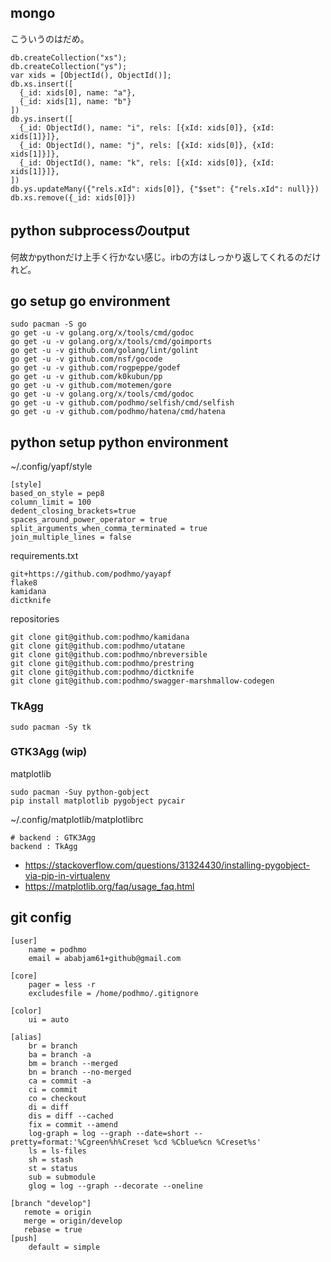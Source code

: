 ## mongo

こういうのはだめ。

```
db.createCollection("xs");
db.createCollection("ys");
var xids = [ObjectId(), ObjectId()];
db.xs.insert([
  {_id: xids[0], name: "a"},
  {_id: xids[1], name: "b"}
])
db.ys.insert([
  {_id: ObjectId(), name: "i", rels: [{xId: xids[0]}, {xId: xids[1]}]},
  {_id: ObjectId(), name: "j", rels: [{xId: xids[0]}, {xId: xids[1]}]},
  {_id: ObjectId(), name: "k", rels: [{xId: xids[0]}, {xId: xids[1]}]},
])
db.ys.updateMany({"rels.xId": xids[0]}, {"$set": {"rels.xId": null}})
db.xs.remove({_id: xids[0]})
```


## python subprocessのoutput

何故かpythonだけ上手く行かない感じ。irbの方はしっかり返してくれるのだけれど。

## go setup go environment

```
sudo pacman -S go
go get -u -v golang.org/x/tools/cmd/godoc
go get -u -v golang.org/x/tools/cmd/goimports
go get -u -v github.com/golang/lint/golint
go get -u -v github.com/nsf/gocode
go get -u -v github.com/rogpeppe/godef
go get -u -v github.com/k0kubun/pp
go get -u -v github.com/motemen/gore
go get -u -v golang.org/x/tools/cmd/godoc
go get -u -v github.com/podhmo/selfish/cmd/selfish
go get -u -v github.com/podhmo/hatena/cmd/hatena
```

## python setup python environment

~/.config/yapf/style

```
[style]
based_on_style = pep8
column_limit = 100
dedent_closing_brackets=true
spaces_around_power_operator = true
split_arguments_when_comma_terminated = true
join_multiple_lines = false
```

requirements.txt

```
git+https://github.com/podhmo/yayapf
flake8
kamidana
dictknife
``` 

repositories

```
git clone git@github.com:podhmo/kamidana
git clone git@github.com:podhmo/utatane
git clone git@github.com:podhmo/nbreversible
git clone git@github.com:podhmo/prestring
git clone git@github.com:podhmo/dictknife
git clone git@github.com:podhmo/swagger-marshmallow-codegen
```

### TkAgg

```
sudo pacman -Sy tk
```

### GTK3Agg (wip)

matplotlib

```
sudo pacman -Suy python-gobject
pip install matplotlib pygobject pycair
```

~/.config/matplotlib/matplotlibrc

```
# backend : GTK3Agg
backend : TkAgg
```

- https://stackoverflow.com/questions/31324430/installing-pygobject-via-pip-in-virtualenv
- https://matplotlib.org/faq/usage_faq.html

## git config

```
[user]
	name = podhmo
	email = ababjam61+github@gmail.com

[core]
    pager = less -r
	excludesfile = /home/podhmo/.gitignore

[color]
    ui = auto

[alias]
    br = branch
    ba = branch -a
    bm = branch --merged
    bn = branch --no-merged
    ca = commit -a
    ci = commit
    co = checkout
    di = diff
    dis = diff --cached
    fix = commit --amend
    log-graph = log --graph --date=short --pretty=format:'%Cgreen%h%Creset %cd %Cblue%cn %Creset%s'
    ls = ls-files
    sh = stash
    st = status
    sub = submodule
    glog = log --graph --decorate --oneline

[branch "develop"]
   remote = origin
   merge = origin/develop
   rebase = true
[push]
	default = simple
```

